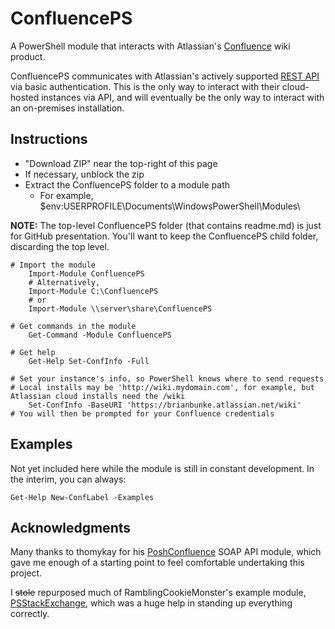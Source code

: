 # ConfluencePS
A PowerShell module that interacts with Atlassian's [Confluence] wiki product.

ConfluencePS communicates with Atlassian's actively supported [REST API] via basic authentication. This is the only way to interact with their cloud-hosted instances via API, and will eventually be the only way to interact with an on-premises installation.

## Instructions
* "Download ZIP" near the top-right of this page
* If necessary, unblock the zip
* Extract the ConfluencePS folder to a module path
  * For example, $env:USERPROFILE\Documents\WindowsPowerShell\Modules\

**NOTE:** The top-level ConfluencePS folder (that contains readme.md) is just for GitHub presentation. You'll want to keep the ConfluencePS child folder, discarding the top level.

```posh
# Import the module
    Import-Module ConfluencePS
	# Alternatively,
    Import-Module C:\ConfluencePS
	# or
    Import-Module \\server\share\ConfluencePS

# Get commands in the module
    Get-Command -Module ConfluencePS

# Get help
    Get-Help Set-ConfInfo -Full
	
# Set your instance's info, so PowerShell knows where to send requests
# Local installs may be 'http://wiki.mydomain.com', for example, but Atlassian cloud installs need the /wiki
	Set-ConfInfo -BaseURI 'https://brianbunke.atlassian.net/wiki'
# You will then be prompted for your Confluence credentials
```

## Examples
Not yet included here while the module is still in constant development. In the interim, you can always:
```posh
Get-Help New-ConfLabel -Examples
```

## Acknowledgments
Many thanks to thomykay for his [PoshConfluence] SOAP API module, which gave me enough of a starting point to feel comfortable undertaking this project.

I ~~stole~~ repurposed much of RamblingCookieMonster's example module, [PSStackExchange], which was a huge help in standing up everything correctly.

  [Confluence]: <https://www.atlassian.com/software/confluence>
  [REST API]: <https://docs.atlassian.com/atlassian-confluence/REST/latest/>
  [PoshConfluence]: <https://github.com/thomykay/PoshConfluence>
  [PSStackExchange]: <https://github.com/RamblingCookieMonster/PSStackExchange>

[//]: # (Sweet online markdown editor at http://dillinger.io)
[//]: # ("GitHub Flavored Markdown" https://help.github.com/articles/github-flavored-markdown/)